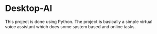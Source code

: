 # Desktop-AI
This project is done using Python.
The project is basically a simple virtual voice assistant which does some system based and online tasks.
